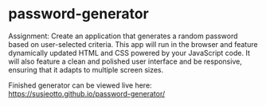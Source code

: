 # password-generator
Assignment:
Create an application that generates a random password based on user-selected criteria. This app will run in the browser and feature dynamically updated HTML and CSS powered by your JavaScript code. It will also feature a clean and polished user interface and be responsive, ensuring that it adapts to multiple screen sizes.

Finished generator can be viewed live here: https://susieotto.github.io/password-generator/
